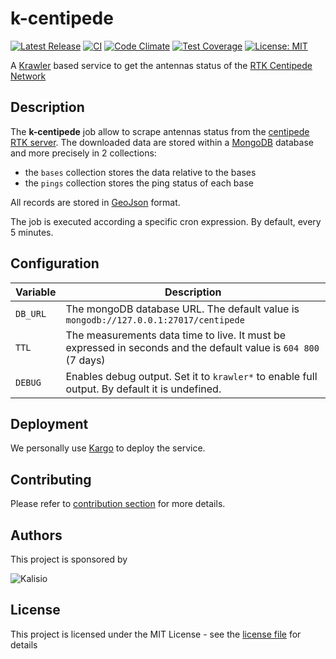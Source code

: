 # k-centipede

[![Latest Release](https://img.shields.io/github/v/tag/kalisio/k-centipede?sort=semver&label=latest)](https://github.com/kalisio/k-centipede/releases)
[![CI](https://github.com/kalisio/k-centipede/actions/workflows/main.yaml/badge.svg)](https://github.com/kalisio/k-centipede/actions/workflows/main.yaml)
[![Code Climate](https://codeclimate.com/github/kalisio/k-centipede/badges/gpa.svg)](https://codeclimate.com/github/kalisio/k-centipede)
[![Test Coverage](https://codeclimate.com/github/kalisio/k-centipede/badges/coverage.svg)](https://codeclimate.com/github/kalisio/k-centipede/coverage)
[![License: MIT](https://img.shields.io/badge/License-MIT-yellow.svg)](https://opensource.org/licenses/MIT)

A [Krawler](https://kalisio.github.io/krawler/) based service to get the antennas status of the [RTK Centipede Network](https://docs.centipede.fr/)

## Description

The **k-centipede** job allow to scrape antennas status from the [centipede RTK server](https://centipede.fr/). The downloaded data are stored within a [MongoDB](https://www.mongodb.com/) database and more precisely in 2 collections: 
* the `bases` collection stores the data relative to the bases 
* the `pings` collection stores the ping status of each base


All records are stored in [GeoJson](https://fr.wikipedia.org/wiki/GeoJSON) format.

The job is executed according a specific cron expression. By default, every 5 minutes.

## Configuration

| Variable | Description |
|--- | --- |
| `DB_URL` | The mongoDB database URL. The default value is `mongodb://127.0.0.1:27017/centipede` |
| `TTL` | The measurements data time to live. It must be expressed in seconds and the default value is `604 800` (7 days) | 
| `DEBUG` | Enables debug output. Set it to `krawler*` to enable full output. By default it is undefined. |

## Deployment

We personally use [Kargo](https://kalisio.github.io/kargo/) to deploy the service.

## Contributing

Please refer to [contribution section](./CONTRIBUTING.md) for more details.

## Authors

This project is sponsored by 

![Kalisio](https://s3.eu-central-1.amazonaws.com/kalisioscope/kalisio/kalisio-logo-black-256x84.png)

## License

This project is licensed under the MIT License - see the [license file](./LICENSE) for details
